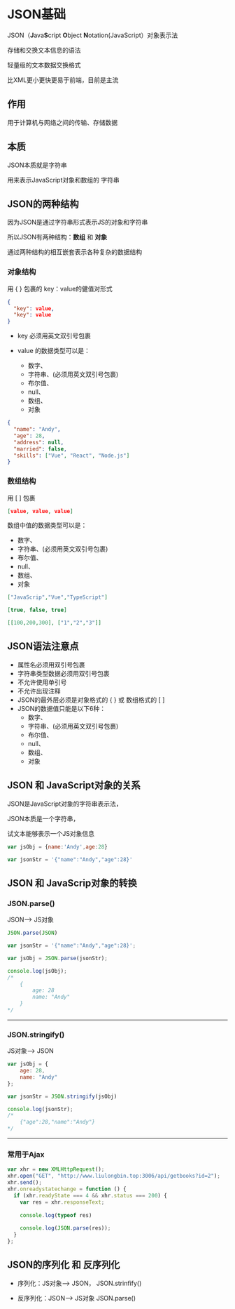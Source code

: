 # JSON基础

JSON（**J**ava**S**cript **O**bject **N**otation(JavaScript）对象表示法

存储和交换文本信息的语法

轻量级的文本数据交换格式

比XML更小更快更易于前端，目前是主流



## 作用

用于计算机与网络之间的传输、存储数据



## 本质

JSON本质就是字符串

用来表示JavaScript对象和数组的 字符串



## JSON的两种结构

因为JSON是通过字符串形式表示JS的对象和字符串

所以JSON有两种结构：**数组** 和 **对象**

通过两种结构的相互嵌套表示各种复杂的数据结构



### 对象结构

用 { } 包裹的 key：value的健值对形式

```json
{
  "key": value,
  "key": value
}
```

- key 必须用英文双引号包裹

- value 的数据类型可以是：
  - 数字、
  - 字符串、(必须用英文双引号包裹)
  - 布尔值、
  - null、
  - 数组、
  - 对象

```json
{
  "name": "Andy",
  "age": 28,
  "address": null,
  "married": false,
  "skills": ["Vue", "React", "Node.js"]
}
```



### 数组结构

用 [ ] 包裹

```json
[value, value, value]
```

数组中值的数据类型可以是：

- 数字、
- 字符串、(必须用英文双引号包裹)
- 布尔值、
- null、
- 数组、
- 对象

```json
["JavaScrip","Vue","TypeScript"]

[true, false, true]

[[100,200,300], ["1","2","3"]]
```





## JSON语法注意点

- 属性名必须用双引号包裹
- 字符串类型数据必须用双引号包裹
- 不允许使用单引号
- 不允许出现注释
- JSON的最外层必须是对象格式的 { } 或 数组格式的 [ ]
- JSON的数据值只能是以下6种：
  - 数字、
  - 字符串、(必须用英文双引号包裹)
  - 布尔值、
  - null、
  - 数组、
  - 对象





## JSON 和 JavaScript对象的关系

JSON是JavaScript对象的字符串表示法，

JSON本质是一个字符串，

试文本能够表示一个JS对象信息

```js
var jsObj = {name:'Andy',age:28} 

var jsonStr = '{"name":"Andy","age":28}'
```





## JSON 和 JavaScrip对象的转换

### JSON.parse()

JSON——> JS对象

```js
JSON.parse(JSON)
```

```js
var jsonStr = '{"name":"Andy","age":28}';

var jsObj = JSON.parse(jsonStr);

console.log(jsObj);
/*
	{
		age: 28
		name: "Andy"
	}
*/
```

---

### JSON.stringify()

JS对象——> JSON

```js
var jsObj = {
    age: 28,
    name: "Andy"
};

var jsonStr = JSON.stringify(jsObj)

console.log(jsonStr);
/*
	{"age":28,"name":"Andy"}
*/
```

---

### 常用于Ajax

```js
var xhr = new XMLHttpRequest();
xhr.open("GET", "http://www.liulongbin.top:3006/api/getbooks?id=2");
xhr.send();
xhr.onreadystatechange = function () {
  if (xhr.readyState === 4 && xhr.status === 200) {
    var res = xhr.responseText;
    
    console.log(typeof res)
    
    console.log(JSON.parse(res));
  }
};
```





## JSON的序列化 和 反序列化

- 序列化：JS对象——> JSON， JSON.strinfify()

- 反序列化：JSON——> JS对象   JSON.parse()

 